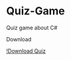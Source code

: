 # Quiz-Game

Quiz game about C# 

Download

[!Download Quiz](https://github.com/tinho-mp4/Quiz-Game/blob/main/Quiz/Quiz/bin/Debug/Quiz.exe)
